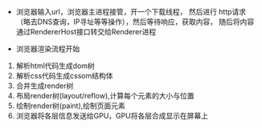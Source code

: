 - 浏览器输入url，浏览器主进程接管，开一个下载线程，
然后进行 http请求（略去DNS查询，IP寻址等等操作），然后等待响应，获取内容，
随后将内容通过RendererHost接口转交给Renderer进程

- 浏览器渲染流程开始
1. 解析html代码生成dom树
2. 解析css代码生成cssom结构体
3. 合并生成render树
4. 布局render树(layout/reflow),计算每个元素的大小与位置
5. 绘制render树(paint),绘制页面元素
6. 浏览器将各层信息发送给GPU，GPU将各层合成显示在屏幕上
